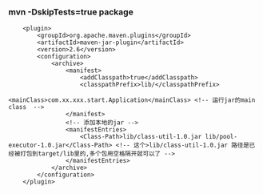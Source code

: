 ### mvn -DskipTests=true  package

        <plugin>
            <groupId>org.apache.maven.plugins</groupId>
            <artifactId>maven-jar-plugin</artifactId>
            <version>2.6</version>
            <configuration>
                <archive>
                    <manifest>
                        <addClasspath>true</addClasspath>
                        <classpathPrefix>lib/</classpathPrefix>
                        <mainClass>com.xx.xxx.start.Application</mainClass> <!-- 运行jar的main class  -->
                    </manifest>
                    <!-- 添加本地的jar -->
                    <manifestEntries>
                        <Class-Path>lib/class-util-1.0.jar lib/pool-executor-1.0.jar</Class-Path> <!-- 这个>lib/class-util-1.0.jar 路径是已经被打包到target/lib里的,多个包用空格隔开就可以了 -->
                    </manifestEntries>
                </archive>
            </configuration>
        </plugin>
